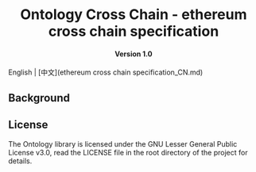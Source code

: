 <h1 align="center">Ontology Cross Chain - ethereum cross chain specification</h1>
<h4 align="center">Version 1.0 </h4>

English | [中文](ethereum cross chain specification_CN.md)

## Background

## License

The Ontology library is licensed under the GNU Lesser General Public License v3.0, read the LICENSE file in the root directory of the project for details.
